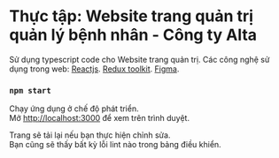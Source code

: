 # Thực tập: Website trang quản trị quản lý bệnh nhân - Công ty Alta

Sử dụng typescript code cho Website trang quản trị.
Các công nghệ sử dụng trong web: 
[Reactjs](https://react.dev/).
[Redux toolkit](https://redux-toolkit.js.org/).
[Figma](https://www.figma.com/).

### `npm start`

Chạy ứng dụng ở chế độ phát triển.\
Mở [http://localhost:3000](http://localhost:3000) để xem trên trình duyệt.

Trang sẽ tải lại nếu bạn thực hiện chỉnh sửa.\
Bạn cũng sẽ thấy bất kỳ lỗi lint nào trong bảng điều khiển.

